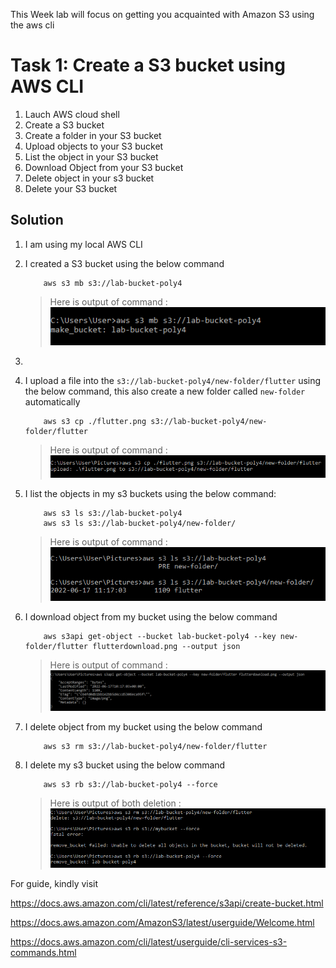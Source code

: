 This Week lab will focus on getting you acquainted with Amazon S3 using the aws cli

# Task 1: Create a S3 bucket using AWS CLI

1. Lauch AWS cloud shell
2. Create a S3 bucket 
3. Create a folder in your S3 bucket
4. Upload objects to your S3 bucket
5. List the object in your S3 bucket
6. Download Object from your S3 bucket
7. Delete object in your s3 bucket
8. Delete your S3 bucket


## Solution
1. I am using my local AWS CLI 

2. I created a S3 bucket using the below command

    ```
        aws s3 mb s3://lab-bucket-poly4
    ```

    > Here is output of command :
    ![Create a bucket](Images/create-bucket.png)

3.
4. I upload a file into the `s3://lab-bucket-poly4/new-folder/flutter` using the below command, this also create a new folder called `new-folder` automatically

    ```
        aws s3 cp ./flutter.png s3://lab-bucket-poly4/new-folder/flutter
    ```

    > Here is output of command :
    ![Create folder and upload object to it](Images/upload-object.png)

5. I list the objects in my s3 buckets using the below command:

    ```
        aws s3 ls s3://lab-bucket-poly4
        aws s3 ls s3://lab-bucket-poly4/new-folder/
    ```

    > Here is output of command :
    ![List objects in a bucket](Images/list-objects.PNG)

6. I download object from my bucket using the below command

    ```
        aws s3api get-object --bucket lab-bucket-poly4 --key new-folder/flutter flutterdownload.png --output json
    ```

    > Here is output of command :
    ![Download object from a bucket](Images/download-object.PNG)

7. I delete object from my bucket using the below command

    ```
        aws s3 rm s3://lab-bucket-poly4/new-folder/flutter 
    ```

8. I delete my s3 bucket using the below command

    ```
        aws s3 rb s3://lab-bucket-poly4 --force 
    ```

    > Here is output of both deletion :
    ![Delete object and bucket](Images/delete-object-bucket.PNG)








For guide, kindly visit

https://docs.aws.amazon.com/cli/latest/reference/s3api/create-bucket.html

https://docs.aws.amazon.com/AmazonS3/latest/userguide/Welcome.html

https://docs.aws.amazon.com/cli/latest/userguide/cli-services-s3-commands.html
